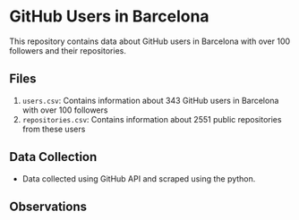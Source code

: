 # GitHub Users in Barcelona

This repository contains data about GitHub users in Barcelona with over 100 followers and their repositories.

## Files

1. `users.csv`: Contains information about 343 GitHub users in Barcelona with over 100 followers
2. `repositories.csv`: Contains information about 2551 public repositories from these users

## Data Collection

- Data collected using GitHub API and scraped using the python.

## Observations
